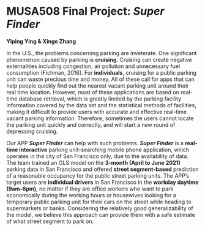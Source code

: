 # MUSA508 Final Project: ***Super Finder***

**Yiping Ying & Xinge Zhang**

In the U.S., the problems concerning parking are inveterate. One significant phenomenon caused by parking is **cruising**. Cruising can create negative externalities including congestion, air pollution and unnecessary fuel consumption (Fichman, 2016). For **individuals**, cruising for a public parking unit can waste precious time and money. All of these call for apps that can help people quickly find out the nearest vacant parking unit around their real time location. However, most of these applications are based on real-time database retrieval, which is greatly limited by the parking facility information covered by the data set and the statistical methods of facilities, making it difficult to provide users with accurate and effective real-time vacant parking information. Therefore, sometimes the users cannot locate the parking unit quickly and correctly, and will start a new round of depressing cruising.

Our APP ***Super Finder*** can help with such problems. ***Super Finder*** is a **real-time interactive** parking unit-searching mobile phone application, which operates in the city of San Francisco only, due to the availability of data. The team trained an OLS model on the **3-month (April to June 2021)** parking data in San Francisco and offered **street segment-based** prediction of a reasonable occupancy for the public street parking units. The APP’s target users are **individual drivers** in San Francisco in the **workday daytime (9am-6pm)**, no matter if they are office workers who want to park economically during the working hours or housewives looking for a temporary public parking unit for their cars on the street while heading to supermarkets or banks. Considering the relatively good generalizability of the model, we believe this approach can provide them with a safe estimate of what street segment to park on.
